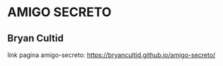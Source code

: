 # AMIGO SECRETO 
## Bryan Cultid

link pagina amigo-secreto:
https://bryancultid.github.io/amigo-secreto/

